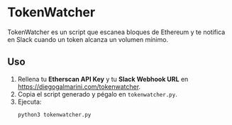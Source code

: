# TokenWatcher

TokenWatcher es un script que escanea bloques de Ethereum y te notifica en Slack cuando un token alcanza un volumen mínimo.

## Uso

1. Rellena tu **Etherscan API Key** y tu **Slack Webhook URL** en https://diegogalmarini.com/tokenwatcher.
2. Copia el script generado y pégalo en `tokenwatcher.py`.
3. Ejecuta:
   ```bash
   python3 tokenwatcher.py

